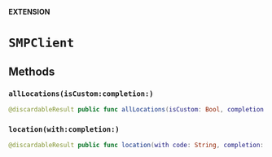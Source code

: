 **EXTENSION**

# `SMPClient`

## Methods
### `allLocations(isCustom:completion:)`

```swift
@discardableResult public func allLocations(isCustom: Bool, completion: @escaping(Result<AllLocations, Error>) -> Void) -> BCGAPICore.Operation?
```

### `location(with:completion:)`

```swift
@discardableResult public func location(with code: String, completion: @escaping(Result<OfficeLocationDetails, Error>) -> Void) -> BCGAPICore.Operation?
```
